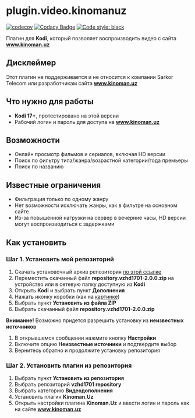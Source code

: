 # plugin.video.kinomanuz

[![codecov](https://codecov.io/gh/vzhd1701/plugin.video.kinomanuz/branch/master/graph/badge.svg)](https://codecov.io/gh/vzhd1701/plugin.video.kinomanuz)
[![Codacy Badge](https://api.codacy.com/project/badge/Grade/5e86e000e725470cb9fdcc0f215fd087)](https://www.codacy.com/manual/vzhd1701/plugin.video.kinomanuz?utm_source=github.com&amp;utm_medium=referral&amp;utm_content=vzhd1701/plugin.video.kinomanuz&amp;utm_campaign=Badge_Grade)
[![Code style: black](https://img.shields.io/badge/code%20style-black-000000.svg)](https://github.com/psf/black)

Плагин для **Kodi**, который позволяет воспроизводить видео с сайта **www.kinoman.uz**

## Дисклеймер

Этот плагин не поддерживается и не относится к компании Sarkor Telecom или разработчикам сайта **www.kinoman.uz**

## Что нужно для работы
*   **Kodi 17+**, протестировано на этой версии
*   Рабочий логин и пароль для доступа на **www.kinoman.uz**

## Возможности
*   Онлайн просмотр фильмов и сериалов, включая HD версии
*   Поиск по фильтру типа/жанра/возрастной категории/года премьеры
*   Поиск по названию

## Известные ограничения
*   Фильтрация только по одному жанру
*   Нет возможности исключать жанры, как в фильтре на основном сайте
*   Из-за повышенной нагрузки на сервер в вечерние часы, HD версии могут воспроизводиться с задержками

## Как установить
### Шаг 1. Установить мой репозиторий
1.  Скачать установочный архив репозитория [по этой ссылке](https://kodi.vzhd1701.com)
2.  Переместить скачанный файл **repository.vzhd1701-2.0.0.zip** на устройство или в сетевую папку доступную из **Kodi**
3.  Открыть **Kodi** и выбрать пункт **Дополнения**
4.  Нажать иконку коробки (как на [картинке](https://imgur.com/a/h2gk2GX))
5.  Выбрать пункт **Установить из файла ZIP**
6.  Выбрать скачанный файл **repository.vzhd1701-2.0.0.zip**

**Внимание!** Возможно придется разрешить установку из **неизвестных источников**
1.  В открывшемся сообщении нажмите кнопку **Настройки**
2.  Включите опцию **Неизвестные источники** и подтвердите выбор
3.  Вернитесь обратно и продолжите установку репозитория

### Шаг 2. Установить плагин из репозитория
1.  Выбрать пункт **Установить из репозитория**
2.  Выбрать репозиторий **vzhd1701 repository**
3.  Выбрать категорию **Видеодополнения**
4.  Установить плагин **Kinoman.Uz**
5.  Открыть настройки плагина **Kinoman.Uz** и ввести логин и пароль как на сайте **www.kinoman.uz**
